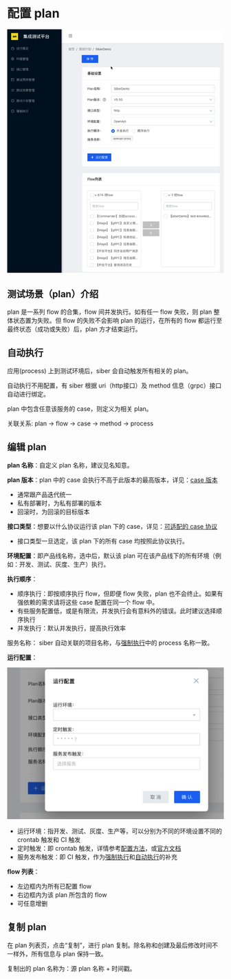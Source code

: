 # 配置 plan

![plan &#x7F16;&#x8F91;&#x754C;&#x9762;](../../.gitbook/assets/image%20%2816%29.png)

## 测试场景（plan）介绍

plan 是一系列 flow 的合集，flow 间并发执行。如有任一 flow 失败，则 plan 整体状态置为失败。但 flow 的失败不会影响 plan 的运行，在所有的 flow 都运行至最终状态（成功或失败）后，plan 方才结束运行。

## 自动执行

应用\(process\) 上到测试环境后，siber 会自动触发所有相关的 plan。

自动执行不用配置，有 siber 根据 uri（http接口）及 method 信息（grpc）接口自动进行绑定。

plan 中包含任意该服务的 case，则定义为相关 plan。

关联关系:  plan -&gt; flow -&gt; case -&gt; method -&gt; process

## 编辑 plan

**plan 名称**：自定义 plan 名称，建议见名知意。

**plan 版本**：plan 中的 case 会执行不高于此版本的最高版本，详见：[case 版本](https://liu-tongtong.gitbook.io/dba/siber-ji-cheng-ce-shi-ping-tai/cao-zuo-zhi-nan/pei-zhi-case#case-ban-ben)

* 通常跟产品迭代统一
* 私有部署时，为私有部署的版本
* 回滚时，为回滚的目标版本

**接口类型**：想要以什么协议运行该 plan 下的 case，详见：[可适配的 case 协议](https://liu-tongtong.gitbook.io/dba/siber-ji-cheng-ce-shi-ping-tai/chan-pin-gai-shu#ke-kuo-pei-de-case-xie-yi)

* 接口类型一旦选定，该 plan 下的所有 case 均按照此协议执行。

**环境配置**：即产品线名称，选中后，默认该 plan 可在该产品线下的所有环境（例如：开发、测试、灰度、生产）执行。

**执行顺序**：

*  顺序执行：即按顺序执行 flow，但即便 flow 失败，plan 也不会终止。如果有强依赖的需求请将这些 case 配置在同一个 flow 中。
  * 有些服务配置低，或是有限流，并发执行会有意料外的错误。此时建议选择顺序执行
* 并发执行：默认并发执行，提高执行效率

服务名称： siber 自动关联的项目名称，与[强制执行](https://liu-tongtong.gitbook.io/dba/siber-ji-cheng-ce-shi-ping-tai/cao-zuo-zhi-nan/pei-zhi-qiang-zhi-zhi-hang)中的 process 名称一致。

**运行配置**：

![plan &#x8FD0;&#x884C;&#x914D;&#x7F6E;](../../.gitbook/assets/image%20%2822%29.png)

* 运行环境：指开发、测试、灰度、生产等，可以分别为不同的环境设置不同的 crontab 触发和 CI 触发
* 定时触发：即 crontab 触发，详情参考[配置方法](https://www.jianshu.com/p/626acb9549b1)，或[官方文档](https://godoc.org/github.com/robfig/cron)
* 服务发布触发：即 CI 触发，作为[强制执行](https://liu-tongtong.gitbook.io/dba/siber-ji-cheng-ce-shi-ping-tai/cao-zuo-zhi-nan/pei-zhi-qiang-zhi-zhi-hang)和[自动执行](https://liu-tongtong.gitbook.io/dba/siber-ji-cheng-ce-shi-ping-tai/cao-zuo-zhi-nan/pei-zhi-plan#zi-dong-zhi-hang)的补充

**flow 列表**：

* 左边框内为所有已配置 flow
* 右边框内为该 plan 所包含的 flow
* 可任意增删

## 复制 plan

在 plan 列表页，点击“复制”，进行 plan 复制。除名称和创建及最后修改时间不一样外，所有信息与 plan 保持一致。

复制出的 plan 名称为：源 plan 名称 + 时间戳。

